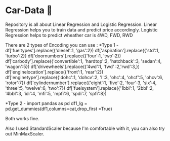 # Car-Data 🚗
Repository is all about Linear Regression and Logistic Regression. Linear Regression helps you to train data and predict price accordingly. Logistic Regression helps to predict wheather car is 4WD, FWD, RWD

There are 2 types of Encoding you can use :
*Type 1 -
df['fueltypes'].replace({'diesel':1, 'gas':2})
df['aspiration'].replace({'std':1, 'turbo':2})
df['doornumbers'].replace({'four':1, 'two':2})
df['carbody'].replace({'convertible':1, 'hardtop':2, 'hatchback':3, 'sedan':4, 'wagon':5})
df['drivewheels'].replace({'4wd':1, 'fwd' :2,'rwd':3,})
df['enginelocation'].replace({'front':1, 'rear':2})
df['enginetype'].replace({'dohc':1, 'dohcv':2, 'l':3, 'ohc':4, 'ohcf':5, 'ohcv':6, 'rotor':7})
df['cylindernumber'].replace({'eight':1, 'five':2, 'four':3, 'six':4, 'three':5, 'twelve':6, 'two':7})
df['fuelsystem'].replace({'1bbl':1, '2bbl':2, '4bbl':3, 'idi':4, 'mfi':5, 'mpfi':6, 'spdi':7, 'spfi':8})

*Type 2 -
import pandas as pd
df1_lg = pd.get_dummies(df1,columns=cat,drop_first =True)

Both works fine.

Also I used StandardScaler because I'm comfortable with it, you can also try out MinMaxScaler.
